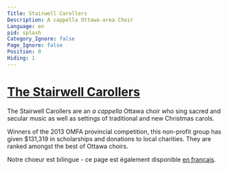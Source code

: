 ```yaml
---
Title: Stairwell Carollers
Description: A cappella Ottawa-area Choir
Language: en
pid: splash
Category_Ignore: false
Page_Ignore: false
Position: 0
Hiding: 1
---
```


<div class="jumbotron">
  <h1><a href="%base_url%/?about" >The Stairwell Carollers</a></h1>
  <p>	The Stairwell Carollers are an <i>a cappella</i> Ottawa choir who sing
	sacred and secular music as well as settings of
	traditional and new Christmas carols.</p>
  <p>Winners of the 2013 OMFA provincial competition,
	this non-profit group has given $131,319
	in scholarships and donations to local charities.
	They are ranked amongst the best of Ottawa choirs.</p>
  <p>Notre choeur est bilingue - ce page est également disponible <a href="%base_url%/?accueil">en français</a>.</p>
</div>

  <div id="main_area">
    <!-- Slider -->
    <div class="row">
      <div class="col-xs-12" id="slider">
        <!-- Top part of the slider -->
        <div class="row">
          <div class="col-sm-4" id="carousel-text"></div> <!-- This "empty" div gets filled with the text below -->
          <div id="slide-content" style="display: none;">
            <div id="slide-content-0">
              <h2>Auditions</h2>
			  <p>The Stairwell Carollers will hold <a href="%base_url%/?auditions">auditions
				  for new members in January</a></p>
            </div>

            <div id="slide-content-1">
              <h2>Charity</h2>
              <p>The Stairwell Carollers raises money for
				<a href="%base_url%/?Charity/Charities">charities</a> and
				<a href="%base_url%/?Charity/Scholarships">scholarships</a>.</p>
            </div>

            <div id="slide-content-2">
              <h2>CDs</h2>
              <p>The Stairwell Carollers'
				<a href="%base_url%/?CDs/o-magnum-mysterium-en">latest CD</a>
				is now on sale!</p>
            </div>

            <div id="slide-content-3">
              <h2>Concerts</h2>
              <p>Tickets for our 
				<a href="%base_url%/?Concerts/Christmas">Christmas Concerts</a> are now available. Buy online and save!</p>
            </div>
          </div>
          <div class="col-sm-8" id="carousel-bounding-box">
            <div class="carousel" id="myCarousel" >
              <!-- Carousel items -->
              <div class="carousel-inner">
                <div class="active item" data-slide-number="0">
                  <img src="assets/SCinRideauChapel-carousel.jpg"></div>

                <div class="item" data-slide-number="1">
                  <img src="assets/Immigrant Services-carousel.jpg"></div>

                <div class="item" data-slide-number="2">
                  <img src="assets/OMagnumMysterium-cover-carousel.jpg"></div>

                <div class="item" data-slide-number="3">
                  <img src="assets/Spring Concert 2016 - Almonte-carousel.jpg"></div>

              </div><!-- Carousel nav -->
              <a class="left carousel-control" href="#myCarousel" role="button" data-slide="prev">
                <span class="glyphicon glyphicon-chevron-left"></span></a>
              <a class="right carousel-control" href="#myCarousel" role="button" data-slide="next">
                <span class="glyphicon glyphicon-chevron-right"></span></a>
            </div>
          </div>
        </div>
      </div>
    </div><!--/Slider-->
  </div>
